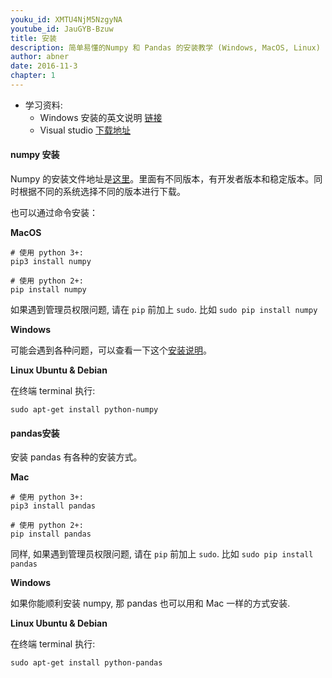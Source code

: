 ```yaml
---
youku_id: XMTU4NjM5NzgyNA
youtube_id: JauGYB-Bzuw
title: 安装
description: 简单易懂的Numpy 和 Pandas 的安装教学 (Windows, MacOS, Linux)
author: abner
date: 2016-11-3
chapter: 1
---
```

* 学习资料:
  * Windows 安装的英文说明 [链接](http://stackoverflow.com/questions/2817869/error-unable-to-find-vcvarsall-bat)
  * Visual studio [下载地址](https://www.visualstudio.com/en-us/downloads/download-visual-studio-vs.aspx)  

#### numpy 安装

Numpy 的安装文件地址是[这里](https://sourceforge.net/projects/numpy/files/NumPy/)。里面有不同版本，有开发者版本和稳定版本。同时根据不同的系统选择不同的版本进行下载。

也可以通过命令安装：

**MacOS**

```shell
# 使用 python 3+:
pip3 install numpy

# 使用 python 2+:
pip install numpy
```

如果遇到管理员权限问题, 请在 `pip` 前加上 `sudo`. 比如 `sudo pip install numpy`

**Windows**

可能会遇到各种问题，可以查看一下这个[安装说明](http://stackoverflow.com/questions/2817869/error-unable-to-find-vcvarsall-bat)。

**Linux Ubuntu & Debian**

在终端 terminal 执行:

```shell
sudo apt-get install python-numpy
```


#### pandas安装 

安装 pandas 有各种的安装方式。

**Mac**

```shell
# 使用 python 3+:
pip3 install pandas

# 使用 python 2+:
pip install pandas
```

同样, 如果遇到管理员权限问题, 请在 `pip` 前加上 `sudo`. 比如 `sudo pip install pandas`

**Windows**

如果你能顺利安装 numpy, 那 pandas 也可以用和 Mac 一样的方式安装.

**Linux Ubuntu & Debian**

在终端 terminal 执行:

```shell
sudo apt-get install python-pandas
```